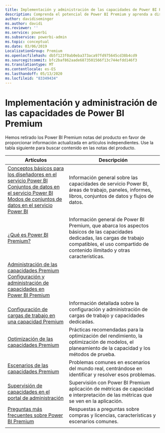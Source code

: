```yaml
---
title: Implementación y administración de las capacidades de Power BI Premium
description: Comprenda el potencial de Power BI Premium y aprenda a diseñar, implementar, supervisar y solucionar problemas de soluciones escalables.
author: davidiseminger
ms.author: davidi
ms.reviewer: ''
ms.service: powerbi
ms.subservice: powerbi-admin
ms.topic: conceptual
ms.date: 03/06/2019
LocalizationGroup: Premium
ms.openlocfilehash: db5f123f0ab0eba373aca97fd975645cd38b4cd9
ms.sourcegitcommit: bfc2baf862aade6873501566f13c744efdd146f3
ms.translationtype: MT
ms.contentlocale: es-ES
ms.lasthandoff: 05/13/2020
ms.locfileid: "83349434"
---
```

# <a name="deploying-and-managing-power-bi-premium-capacities"></a>Implementación y administración de las capacidades de Power BI Premium

Hemos retirado los Power BI Premium notas del producto en favor de proporcionar información actualizada en artículos independientes. Use la tabla siguiente para buscar contenido en las notas del producto. 

| Artículos | Descripción |
|-----|----|
| [Conceptos básicos para los diseñadores en el servicio Power BI](../fundamentals/service-basic-concepts.md)</br>[Conjuntos de datos en el servicio Power BI](../connect-data/service-datasets-understand.md)</br>[Modos de conjuntos de datos en el servicio Power BI](../connect-data/service-dataset-modes-understand.md) | Información general sobre las capacidades de servicio Power BI, áreas de trabajo, paneles, informes, libros, conjuntos de datos y flujos de datos. |
| [¿Qué es Power BI Premium?](../admin/service-premium-what-is.md) | Información general de Power BI Premium, que abarca los aspectos básicos de las capacidades dedicadas, las cargas de trabajo compatibles, el uso compartido de contenido ilimitado y otras características.  |
| [Administración de las capacidades Premium](../admin/service-premium-capacity-manage.md)</br>[Configuración y administración de capacidades en Power BI Premium](../admin/service-admin-premium-manage.md)
</br>[Configuración de cargas de trabajo en una capacidad Premium](../admin/service-admin-premium-workloads.md) | Información detallada sobre la configuración y administración de cargas de trabajo y capacidades dedicadas. |
| [Optimización de las capacidades Premium](../admin/service-premium-capacity-optimize.md) | Prácticas recomendadas para la optimización del rendimiento, la optimización de modelos, el planeamiento de la capacidad y los métodos de prueba. |
| [Escenarios de las capacidades Premium](../admin/service-premium-capacity-scenarios.md) | Problemas comunes en escenarios del mundo real, centrándose en identificar y resolver esos problemas. |
| [Supervisión de capacidades en el portal de administración](../admin/service-admin-premium-monitor-portal.md) | Supervisión con Power BI Premium aplicación de métricas de capacidad e interpretación de las métricas que se ven en la aplicación. |
| [Preguntas más frecuentes sobre Power BI Premium](../admin/service-premium-faq.md) | Respuestas a preguntas sobre compras y licencias, características y escenarios comunes. |
| | |
